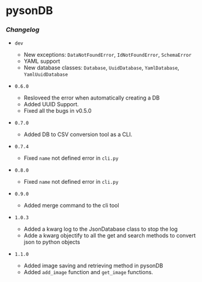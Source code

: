 # pysonDB

### _Changelog_

* `dev`
  * New exceptions: `DataNotFoundError`, `IdNotFoundError`, `SchemaError`
  * YAML support
  * New database classes: `Database`, `UuidDatabase`, `YamlDatabase`, `YamlUuidDatabase`
* `0.6.0`
  * Resloveed the error when automatically creating a DB
  * Added UUID Support.
  * Fixed all the bugs in v0.5.0

* `0.7.0`
  * Added DB to CSV conversion tool as a CLI.

* `0.7.4`
  * Fixed `name` not defined error in `cli.py`

* `0.8.0`
  * Fixed `name` not defined error in `cli.py`

* `0.9.0`
  * Added merge command to the cli tool

* `1.0.3`
  * Added a kwarg log to the JsonDatabase class to stop the log
  * Adde a kwarg objectify to all the get and search methods to convert json to python objects
  
* `1.1.0`
  * Added image saving and retrieving method in pysonDB
  * Added `add_image` function and `get_image` functions.
